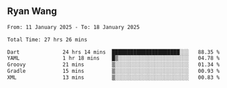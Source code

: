 ## Ryan Wang

<!--START_SECTION:waka-->

```txt
From: 11 January 2025 - To: 18 January 2025

Total Time: 27 hrs 26 mins

Dart              24 hrs 14 mins  ██████████████████████░░░   88.35 %
YAML              1 hr 18 mins    █▒░░░░░░░░░░░░░░░░░░░░░░░   04.78 %
Groovy            21 mins         ▒░░░░░░░░░░░░░░░░░░░░░░░░   01.34 %
Gradle            15 mins         ▒░░░░░░░░░░░░░░░░░░░░░░░░   00.93 %
XML               13 mins         ▒░░░░░░░░░░░░░░░░░░░░░░░░   00.83 %
```

<!--END_SECTION:waka-->
